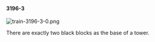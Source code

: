 #### 3196-3
![train-3196-3-0.png](https://github.com/lil-lab/nlvr/raw/master/nlvr/train/images/38/train-3196-3-0.png "train-3196-3-0.png")

There are exactly two black blocks as the base of a tower.